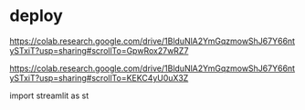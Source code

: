 # deploy

https://colab.research.google.com/drive/1BlduNlA2YmGqzmowShJ67Y66ntySTxiT?usp=sharing#scrollTo=GpwRox27wRZ7


https://colab.research.google.com/drive/1BlduNlA2YmGqzmowShJ67Y66ntySTxiT?usp=sharing#scrollTo=KEKC4yU0uX3Z

import streamlit as st

